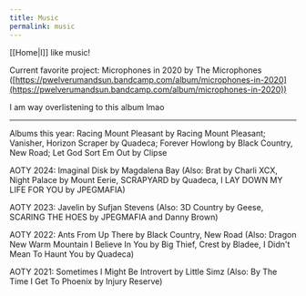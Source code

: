 ```yaml
---
title: Music
permalink: music
---
```


[[Home|I]] like music!

Current favorite project: Microphones in 2020 by The Microphones ([https://pwelverumandsun.bandcamp.com/album/microphones-in-2020](https://pwelverumandsun.bandcamp.com/album/microphones-in-2020))

I am way overlistening to this album lmao

---

Albums this year: Racing Mount Pleasant by Racing Mount Pleasant; Vanisher, Horizon Scraper by Quadeca; Forever Howlong by Black Country, New Road; Let God Sort Em Out by Clipse

AOTY 2024: Imaginal Disk by Magdalena Bay (Also: Brat by Charli XCX, Night Palace by Mount Eerie, SCRAPYARD by Quadeca, I LAY DOWN MY LIFE FOR YOU by JPEGMAFIA)

AOTY 2023: Javelin by Sufjan Stevens (Also: 3D Country by Geese, SCARING THE HOES by JPEGMAFIA and Danny Brown)

AOTY 2022: Ants From Up There by Black Country, New Road (Also: Dragon New Warm Mountain I Believe In You by Big Thief, Crest by Bladee, I Didn't Mean To Haunt You by Quadeca)

AOTY 2021: Sometimes I Might Be Introvert by Little Simz (Also: By The Time I Get To Phoenix by Injury Reserve)
